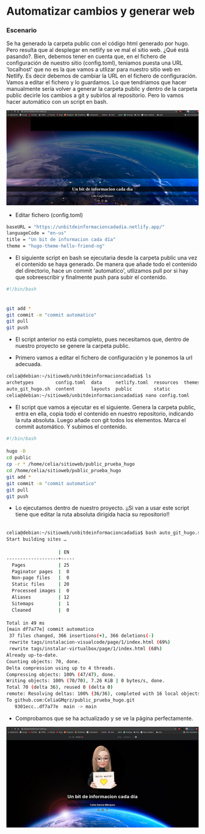 # Automatizar cambios y generar web

### Escenario

Se ha generado la carpeta public con el código html generado por hugo. Pero resulta que al desplegar en netlify se ve mal el sitio web. ¿Qué está pasando?. Bien, debemos tener en cuenta que, en el fichero de configuración de nuestro sitio (config.toml), teniamos puesta una URL 'localhost' que no es la que vamos a utlizar para nuestro sitio web en Netlify. Es decir debemos de cambiar la URL en el fichero de configuración. Vamos a editar el fichero y lo guardamos. Lo que tendriamos que hacer manualmente sería volver a generar la carpeta public y dentro de la carpeta public decirle los cambios a git y subirlos al repositorio. Pero lo vamos hacer automático con un script en bash.

![captura_prueba_mal.jpeg](https://github.com/CeliaGMqrz/gen_pagina_estatica_hugo/blob/main/capturas/captura_prueba_mal.jpeg)



* Editar fichero (config.toml)

```sh
baseURL = "https://unbitdeinformacioncadadia.netlify.app/"
languageCode = "en-us"
title = "Un bit de informacion cada día"
theme = "hugo-theme-hello-friend-ng"
```


* El siguiente script en bash se ejecutaria desde la carpeta public una vez el contenido se haya generado. De manera que añade todo el contenido del directorio, hace un commit 'automatico', utlizamos pull por si hay que sobreescribir y finalmente push para subir el contenido.

```sh
#!/bin/bash


git add *
git commit -m "commit automatico"
git pull
git push


```

* El script anterior no está completo, pues necesitamos que, dentro de nuestro proyecto se genere la carpeta public.

* Primero vamos a editar el fichero de configuración y le ponemos la url adecuada.

```sh
celia@debian:~/sitioweb/unbitdeinformacioncadadia$ ls
archetypes        config.toml  data     netlify.toml  resources  themes
auto_git_hugo.sh  content      layouts  public        static
celia@debian:~/sitioweb/unbitdeinformacioncadadia$ nano config.toml 

```

* El script que vamos a ejecutar es el siguiente. Genera la carpeta public, entra en ella, copia todo el contenido en nuestro repositorio, indicando la ruta absoluta. Luego añade con git todos los elementos. Marca el commit automático. Y subimos el contenido.

```sh
#!/bin/bash

hugo -D
cd public
cp -r * /home/celia/sitioweb/public_prueba_hugo
cd /home/celia/sitioweb/public_prueba_hugo
git add *
git commit -m "commit automatico"
git pull
git push


```

* Lo ejecutamos dentro de nuestro proyecto. ¡¡Si van a usar este script tiene que editar la ruta absoluta dirigida hacia su repositorio!!

```sh

celia@debian:~/sitioweb/unbitdeinformacioncadadia$ bash auto_git_hugo.sh 
Start building sites … 

                   | EN  
-------------------+-----
  Pages            | 25  
  Paginator pages  |  0  
  Non-page files   |  0  
  Static files     | 20  
  Processed images |  0  
  Aliases          | 12  
  Sitemaps         |  1  
  Cleaned          |  0  

Total in 49 ms
[main df7a77e] commit automatico
 37 files changed, 366 insertions(+), 366 deletions(-)
 rewrite tags/instalacion-visualcode/page/1/index.html (69%)
 rewrite tags/instalar-virtualbox/page/1/index.html (68%)
Already up-to-date.
Counting objects: 70, done.
Delta compression using up to 4 threads.
Compressing objects: 100% (47/47), done.
Writing objects: 100% (70/70), 7.26 KiB | 0 bytes/s, done.
Total 70 (delta 36), reused 0 (delta 0)
remote: Resolving deltas: 100% (36/36), completed with 16 local objects.
To github.com:CeliaGMqrz/public_prueba_hugo.git
   9301ecc..df7a77e  main -> main

```

* Comprobamos que se ha actualizado y se ve la página perfectamente.

![captura_prueba.jpeg](https://github.com/CeliaGMqrz/gen_pagina_estatica_hugo/blob/main/capturas/captura_prueba.jpeg)
